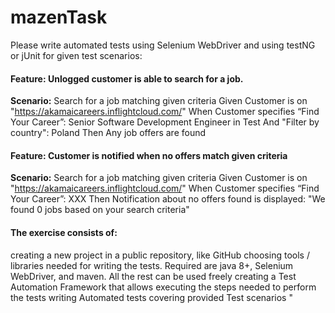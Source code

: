 # mazenTask
Please write automated tests using Selenium WebDriver and using testNG or jUnit for given test scenarios:

#### Feature: Unlogged customer is able to search for a job.

**Scenario:** Search for a job matching given criteria Given Customer is on "https://akamaicareers.inflightcloud.com/" When Customer specifies “Find Your Career”: Senior Software Development Engineer in Test And "Filter by country": Poland Then Any job offers are found

#### Feature: Customer is notified when no offers match given criteria
**Scenario:** Search for a job matching given criteria Given Customer is on "https://akamaicareers.inflightcloud.com/" When Customer specifies “Find Your Career”: XXX Then Notification about no offers found is displayed: "We found 0 jobs based on your search criteria"

#### The exercise consists of:

creating a new project in a public repository, like GitHub
choosing tools / libraries needed for writing the tests. Required are java 8+, Selenium WebDriver, and maven. All the rest can be used freely
creating a Test Automation Framework that allows executing the steps needed to perform the tests
writing Automated tests covering provided Test scenarios "

